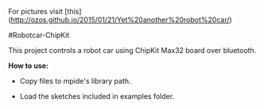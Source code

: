 For pictures visit [this] (http://ozos.github.io/2015/01/21/Yet%20another%20robot%20car/)

#Robotcar-ChipKit

This project controls a robot car using ChipKit Max32 board over bluetooth.

**How to use:**

* Copy files to mpide's library path.

* Load the sketches included in examples folder.
